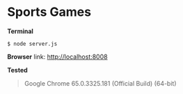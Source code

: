 
# Sports Games

**Terminal**
```
$ node server.js
```
**Browser**
link: [http://localhost:8008](http://localhost:8008)

**Tested**
> Google Chrome 65.0.3325.181 (Official Build) (64-bit)
